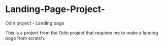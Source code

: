 # Landing-Page-Project-
Odin project - Landing page 


This is a project from the Odin project that requires me to make a landing page from scratch. 